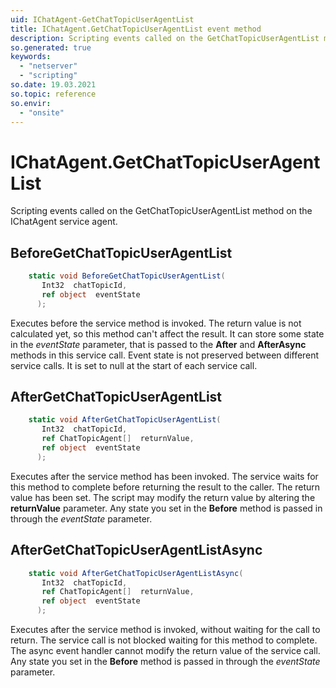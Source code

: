 ```yaml
---
uid: IChatAgent-GetChatTopicUserAgentList
title: IChatAgent.GetChatTopicUserAgentList event method
description: Scripting events called on the GetChatTopicUserAgentList method on the IChatAgent service agent.
so.generated: true
keywords:
  - "netserver"
  - "scripting"
so.date: 19.03.2021
so.topic: reference
so.envir:
  - "onsite"
---
```

# IChatAgent.GetChatTopicUserAgentList

Scripting events called on the <see cref='M:SuperOffice.CRM.Services.IChatAgent.GetChatTopicUserAgentList'>GetChatTopicUserAgentList</see> method on the <see cref='IChatAgent'>IChatAgent</see>  service agent.

## BeforeGetChatTopicUserAgentList
```cs
    static void BeforeGetChatTopicUserAgentList(
       Int32  chatTopicId,
       ref object  eventState
      );
```
Executes before the service method is invoked.
The return value is not calculated yet, so this method can't affect the result.
It can store some state in the *eventState* parameter, that is passed to the **After** and **AfterAsync** methods in this service call.
Event state is not preserved between different service calls. It is set to null at the start of each service call.
## AfterGetChatTopicUserAgentList
```cs
    static void AfterGetChatTopicUserAgentList(
       Int32  chatTopicId,
       ref ChatTopicAgent[]  returnValue,
       ref object  eventState
      );
```
Executes after the service method has been invoked. The service waits for this method to complete before returning the result to the caller.
The return value has been set. The script may modify the return value by altering the **returnValue** parameter.
Any state you set in the **Before** method is passed in through the *eventState* parameter.
## AfterGetChatTopicUserAgentListAsync
```cs
    static void AfterGetChatTopicUserAgentListAsync(
       Int32  chatTopicId,
       ref ChatTopicAgent[]  returnValue,
       ref object  eventState
      );
```
Executes after the service method is invoked, without waiting for the call to return.
The service call is not blocked waiting for this method to complete.
The async event handler cannot modify the return value of the service call.
Any state you set in the **Before** method is passed in through the *eventState* parameter.

